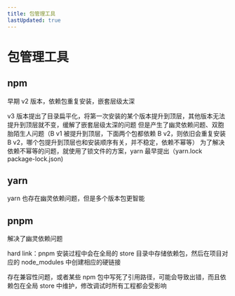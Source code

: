 ```yaml
---
title: 包管理工具
lastUpdated: true
---
```


# 包管理工具

## npm

早期 v2 版本，依赖包重复安装，嵌套层级太深

v3 版本提出了目录扁平化，将第一次安装的某个版本提升到顶层，其他版本无法提升到顶层就不变，缓解了嵌套层级太深的问题
但是产生了幽灵依赖问题、双胞胎陌生人问题（B v1 被提升到顶层，下面两个包都依赖 B v2，则依旧会重复安装 B v2，哪个包提升到顶层也和安装顺序有关，并不稳定，依赖不幂等）
为了解决依赖不幂等的问题，就使用了锁文件的方案，yarn 最早提出（yarn.lock package-lock.json)

## yarn

yarn 也存在幽灵依赖问题，但是多个版本包更智能

## pnpm

解决了幽灵依赖问题

hard link：pnpm 安装过程中会在全局的 store 目录中存储依赖包，然后在项目对应的 node_modules 中创建相应的硬链接

存在兼容性问题，或者某些 npm 包中写死了引用路径，可能会导致出错，而且依赖包在全局 store 中维护，修改调试时所有工程都会受影响
